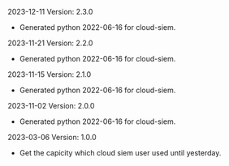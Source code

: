 2023-12-11 Version: 2.3.0
- Generated python 2022-06-16 for cloud-siem.

2023-11-21 Version: 2.2.0
- Generated python 2022-06-16 for cloud-siem.

2023-11-15 Version: 2.1.0
- Generated python 2022-06-16 for cloud-siem.

2023-11-02 Version: 2.0.0
- Generated python 2022-06-16 for cloud-siem.

2023-03-06 Version: 1.0.0
- Get the capicity which cloud siem user used until yesterday.


